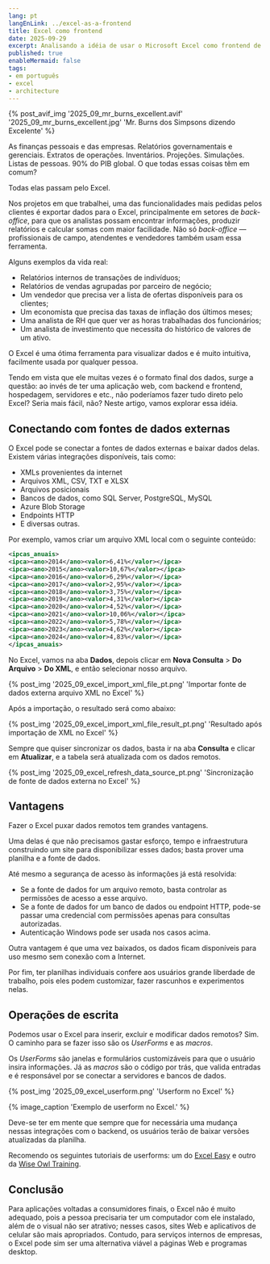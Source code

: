 ```yaml
---
lang: pt
langEnLink: ../excel-as-a-frontend
title: Excel como frontend
date: 2025-09-29
excerpt: Analisando a idéia de usar o Microsoft Excel como frontend de um sistema.
published: true
enableMermaid: false
tags:
- em português
- excel
- architecture
---
```


{% post_avif_img '2025_09_mr_burns_excellent.avif' '2025_09_mr_burns_excellent.jpg' 'Mr. Burns dos Simpsons dizendo Excelente' %}

As finanças pessoais e das empresas. Relatórios governamentais e gerenciais. Extratos de operações. Inventários. Projeções. Simulações. Listas de pessoas. 90% do PIB global. O que todas essas coisas têm em comum?

Todas elas passam pelo Excel.

Nos projetos em que trabalhei, uma das funcionalidades mais pedidas pelos clientes é exportar dados para o Excel, principalmente em setores de *back-office*, para que os analistas possam encontrar informações, produzir relatórios e calcular somas com maior facilidade. Não só *back-office* — profissionais de campo, atendentes e vendedores também usam essa ferramenta.

Alguns exemplos da vida real:

- Relatórios internos de transações de indivíduos;
- Relatórios de vendas agrupadas por parceiro de negócio;
- Um vendedor que precisa ver a lista de ofertas disponíveis para os clientes;
- Um economista que precisa das taxas de inflação dos últimos meses;
- Uma analista de RH que quer ver as horas trabalhadas dos funcionários;
- Um analista de investimento que necessita do histórico de valores de um ativo.

O Excel é uma ótima ferramenta para visualizar dados e é muito intuitiva, facilmente usada por qualquer pessoa.

Tendo em vista que ele muitas vezes é o formato final dos dados, surge a questão: ao invés de ter uma aplicação web, com backend e frontend, hospedagem, servidores e etc., não poderíamos fazer tudo direto pelo Excel? Seria mais fácil, não? Neste artigo, vamos explorar essa idéia.

## Conectando com fontes de dados externas

O Excel pode se conectar a fontes de dados externas e baixar dados delas. Existem várias integrações disponíveis, tais como:

- XMLs provenientes da internet
- Arquivos XML, CSV, TXT e XLSX
- Arquivos posicionais
- Bancos de dados, como SQL Server, PostgreSQL, MySQL
- Azure Blob Storage
- Endpoints HTTP
- E diversas outras.

Por exemplo, vamos criar um arquivo XML local com o seguinte conteúdo:

```xml
<ipcas_anuais>
<ipca><ano>2014</ano><valor>6,41%</valor></ipca>
<ipca><ano>2015</ano><valor>10,67%</valor></ipca>
<ipca><ano>2016</ano><valor>6,29%</valor></ipca>
<ipca><ano>2017</ano><valor>2,95%</valor></ipca>
<ipca><ano>2018</ano><valor>3,75%</valor></ipca>
<ipca><ano>2019</ano><valor>4,31%</valor></ipca>
<ipca><ano>2020</ano><valor>4,52%</valor></ipca>
<ipca><ano>2021</ano><valor>10,06%</valor></ipca>
<ipca><ano>2022</ano><valor>5,78%</valor></ipca>
<ipca><ano>2023</ano><valor>4,62%</valor></ipca>
<ipca><ano>2024</ano><valor>4,83%</valor></ipca>
</ipcas_anuais>
```

No Excel, vamos na aba **Dados**, depois clicar em **Nova Consulta** > **Do Arquivo** > **Do XML**, e então selecionar nosso arquivo.

{% post_img '2025_09_excel_import_xml_file_pt.png' 'Importar fonte de dados externa arquivo XML no Excel' %}

Após a importação, o resultado será como abaixo:

{% post_img '2025_09_excel_import_xml_file_result_pt.png' 'Resultado após importação de XML no Excel' %}

Sempre que quiser sincronizar os dados, basta ir na aba **Consulta** e clicar em **Atualizar**, e a tabela será atualizada com os dados remotos.

{% post_img '2025_09_excel_refresh_data_source_pt.png' 'Sincronização de fonte de dados externa no Excel' %}

## Vantagens

Fazer o Excel puxar dados remotos tem grandes vantagens.

Uma delas é que não precisamos gastar esforço, tempo e infraestrutura construindo um site para disponibilizar esses dados; basta prover uma planilha e a fonte de dados.

Até mesmo a segurança de acesso às informações já está resolvida:

- Se a fonte de dados for um arquivo remoto, basta controlar as permissões de acesso a esse arquivo.
- Se a fonte de dados for um banco de dados ou endpoint HTTP, pode-se passar uma credencial com permissões apenas para consultas autorizadas.
- Autenticação Windows pode ser usada nos casos acima.

Outra vantagem é que uma vez baixados, os dados ficam disponíveis para uso mesmo sem conexão com a Internet.

Por fim, ter planilhas individuais confere aos usuários grande liberdade de trabalho, pois eles podem customizar, fazer rascunhos e experimentos nelas.

## Operações de escrita

Podemos usar o Excel para inserir, excluir e modificar dados remotos? Sim. O caminho para se fazer isso são os *UserForms* e as *macros*.

Os *UserForms* são janelas e formulários customizáveis para que o usuário insira informações. Já as *macros* são o código por trás, que valida entradas e é responsável por se conectar a servidores e bancos de dados.

{% post_img '2025_09_excel_userform.png' 'Userform no Excel' %}

{% image_caption 'Exemplo de userform no Excel.' %}

Deve-se ter em mente que sempre que for necessária uma mudança nessas integrações com o backend, os usuários terão de baixar versões atualizadas da planilha.

Recomendo os seguintes tutoriais de userforms: um do [Excel Easy](https://www.excel-easy.com/vba/userform.html) e outro da [Wise Owl Training](https://www.wiseowl.co.uk/vba-macros/guides/user-forms/vba-userform/).

## Conclusão

Para aplicações voltadas a consumidores finais, o Excel não é muito adequado, pois a pessoa precisaria ter um computador com ele instalado, além de o visual não ser atrativo; nesses casos, sites Web e aplicativos de celular são mais apropriados. Contudo, para serviços internos de empresas, o Excel pode sim ser uma alternativa viável a páginas Web e programas desktop.
